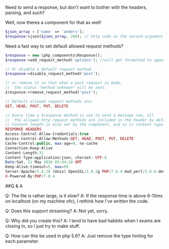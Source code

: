 
Need to send a response, but don't want to bother with the headers, parsing, and such?

Well, now theres a component for that as well!
```php
$json_array = ['name' => 'anders'];
$response->json($json_array, 200); // http code as the second argument is optional. default.
```

Need a fast way to set default allowed request methods?
```php
$response = new \php_compoennts\Response();
$response->add_request_method('options'); //will get formatted to uppercase.

// Or disable a default request method.
$response->disable_request_method('post');

// or remove it so that when a post request is made,
//  the status "method unknown" will be sent.
£response->remove_request_method('post');

// Default allowed request methods are:
GET, HEAD, POST, PUT, DELETE

// Every time a $response method is use to send a message now, all 
//  the allowed http request methods are included in the header by default.
// Content length is also set by the component, and so is content type.
RESPONSE HEADERS
Access-Control-Allow-Credentials:true
Access-Control-Allow-Methods:GET, HEAD, POST, PUT, DELETE
Cache-Control:public, max-age=0, no-cache
Connection:Keep-Alive
Content-Length:31
Content-Type:application/json; charset: UTF-8
Date:Sat, 21 May 2016 05:44:18 GMT
Keep-Alive:timeout=5, max=99
Server:Apache/2.4.18 (Unix) OpenSSL/1.0.2g PHP/7.0.4 mod_perl/2.0.8-dev Perl/v5.16.3
X-Powered-By:PHP/7.0.4
```

##Q & A

Q: The file is rather large, is it slow?
A: If the response time is above 6-10ms on localhost (on my machine ofc), I rethink how I've written the code.

Q: Does this support streaming?
A: Not yet, sorry.

Q: Why did you create this?
A: I tend to have bad habbits when I exams are closing in, so I just try to make stuff.

Q: How can this be used in php 5.6?
A: Just remove the type hinting for each parameter.

